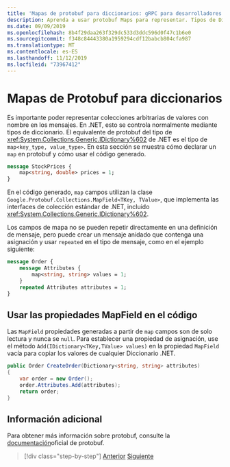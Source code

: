 ```yaml
---
title: 'Mapas de protobuf para diccionarios: gRPC para desarrolladores de WCF'
description: Aprenda a usar protobuf Maps para representar. Tipos de Diccionario de la red.
ms.date: 09/09/2019
ms.openlocfilehash: 8b4f29daa263f329dc533d3ddc596d0f47c1b6e0
ms.sourcegitcommit: f348c84443380a1959294cdf12babcb804cfa987
ms.translationtype: MT
ms.contentlocale: es-ES
ms.lasthandoff: 11/12/2019
ms.locfileid: "73967412"
---
```

# <a name="protobuf-maps-for-dictionaries"></a>Mapas de Protobuf para diccionarios

Es importante poder representar colecciones arbitrarias de valores con nombre en los mensajes. En .NET, esto se controla normalmente mediante tipos de diccionario. El equivalente de protobuf del tipo de <xref:System.Collections.Generic.IDictionary%602> de .NET es el tipo de `map<key_type, value_type>`. En esta sección se muestra cómo declarar un `map` en protobuf y cómo usar el código generado.

```protobuf
message StockPrices {
    map<string, double> prices = 1;
}
```

En el código generado, `map` campos utilizan la clase `Google.Protobuf.Collections.MapField<TKey, TValue>`, que implementa las interfaces de colección estándar de .NET, incluido <xref:System.Collections.Generic.IDictionary%602>.

Los campos de mapa no se pueden repetir directamente en una definición de mensaje, pero puede crear un mensaje anidado que contenga una asignación y usar `repeated` en el tipo de mensaje, como en el ejemplo siguiente:

```protobuf
message Order {
    message Attributes {
        map<string, string> values = 1;
    }
    repeated Attributes attributes = 1;
}
```

## <a name="using-mapfield-properties-in-code"></a>Usar las propiedades MapField en el código

Las `MapField` propiedades generadas a partir de `map` campos son de solo lectura y nunca se `null`. Para establecer una propiedad de asignación, use el método `Add(IDictionary<TKey,TValue> values)` en la propiedad `MapField` vacía para copiar los valores de cualquier Diccionario .NET.

```csharp
public Order CreateOrder(Dictionary<string, string> attributes)
{
    var order = new Order();
    order.Attributes.Add(attributes);
    return order;
}
```

## <a name="further-reading"></a>Información adicional

Para obtener más información sobre protobuf, consulte la [documentación](https://developers.google.com/protocol-buffers/docs/overview)oficial de protobuf.

>[!div class="step-by-step"]
>[Anterior](protobuf-enums.md)
>[Siguiente](wcf-services-to-grpc-comparison.md)
